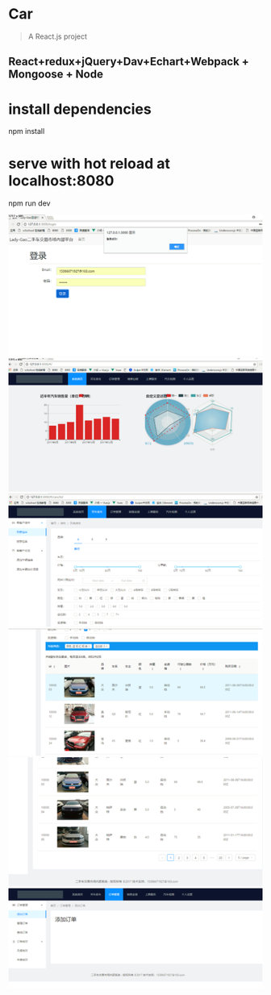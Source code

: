 # Car

> A React.js project
## React+redux+jQuery+Dav+Echart+Webpack + Mongoose + Node

# install dependencies
npm install

# serve with hot reload at localhost:8080
npm run dev



![image](pic/0.png)
![image](pic/1.png)
![image](pic/2.png)
![image](pic/3.png)
![image](pic/49.png)
![image](pic/5.png)
